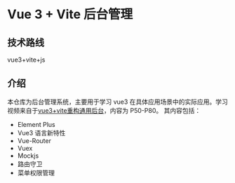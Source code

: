 # Vue 3 + Vite 后台管理

## 技术路线
vue3+vite+js

## 介绍
本仓库为后台管理系统，主要用于学习 vue3 在具体应用场景中的实际应用。学习视频来自于[vue3+vite重构通用后台](https://www.bilibili.com/video/BV1QU4y1E7qo/?p=88&spm_id_from=333.1007.top_right_bar_window_history.content.click&vd_source=f246136285dc3b80534601fa8bc87780)，内容为 P50-P80。
其内容包括：
- Element Plus
- Vue3 语言新特性
- Vue-Router
- Vuex
- Mockjs
- 路由守卫
- 菜单权限管理




